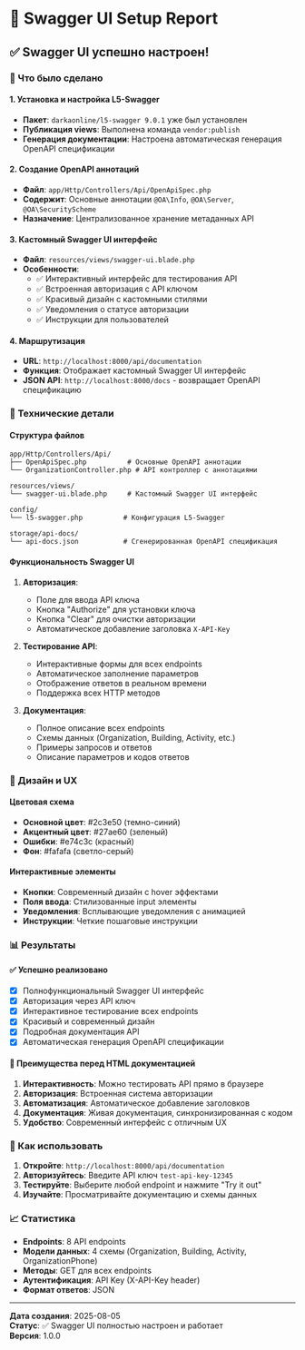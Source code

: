 # 🔧 Swagger UI Setup Report

## ✅ Swagger UI успешно настроен!

### 🎯 Что было сделано

#### 1. Установка и настройка L5-Swagger
- **Пакет**: `darkaonline/l5-swagger 9.0.1` уже был установлен
- **Публикация views**: Выполнена команда `vendor:publish`
- **Генерация документации**: Настроена автоматическая генерация OpenAPI спецификации

#### 2. Создание OpenAPI аннотаций
- **Файл**: `app/Http/Controllers/Api/OpenApiSpec.php`
- **Содержит**: Основные аннотации `@OA\Info`, `@OA\Server`, `@OA\SecurityScheme`
- **Назначение**: Централизованное хранение метаданных API

#### 3. Кастомный Swagger UI интерфейс
- **Файл**: `resources/views/swagger-ui.blade.php`
- **Особенности**:
  - ✅ Интерактивный интерфейс для тестирования API
  - ✅ Встроенная авторизация с API ключом
  - ✅ Красивый дизайн с кастомными стилями
  - ✅ Уведомления о статусе авторизации
  - ✅ Инструкции для пользователей

#### 4. Маршрутизация
- **URL**: `http://localhost:8000/api/documentation`
- **Функция**: Отображает кастомный Swagger UI интерфейс
- **JSON API**: `http://localhost:8000/docs` - возвращает OpenAPI спецификацию

### 🔧 Технические детали

#### Структура файлов
```
app/Http/Controllers/Api/
├── OpenApiSpec.php          # Основные OpenAPI аннотации
└── OrganizationController.php # API контроллер с аннотациями

resources/views/
└── swagger-ui.blade.php     # Кастомный Swagger UI интерфейс

config/
└── l5-swagger.php          # Конфигурация L5-Swagger

storage/api-docs/
└── api-docs.json           # Сгенерированная OpenAPI спецификация
```

#### Функциональность Swagger UI
1. **Авторизация**: 
   - Поле для ввода API ключа
   - Кнопка "Authorize" для установки ключа
   - Кнопка "Clear" для очистки авторизации
   - Автоматическое добавление заголовка `X-API-Key`

2. **Тестирование API**:
   - Интерактивные формы для всех endpoints
   - Автоматическое заполнение параметров
   - Отображение ответов в реальном времени
   - Поддержка всех HTTP методов

3. **Документация**:
   - Полное описание всех endpoints
   - Схемы данных (Organization, Building, Activity, etc.)
   - Примеры запросов и ответов
   - Описание параметров и кодов ответов

### 🎨 Дизайн и UX

#### Цветовая схема
- **Основной цвет**: #2c3e50 (темно-синий)
- **Акцентный цвет**: #27ae60 (зеленый)
- **Ошибки**: #e74c3c (красный)
- **Фон**: #fafafa (светло-серый)

#### Интерактивные элементы
- **Кнопки**: Современный дизайн с hover эффектами
- **Поля ввода**: Стилизованные input элементы
- **Уведомления**: Всплывающие уведомления с анимацией
- **Инструкции**: Четкие пошаговые инструкции

### 📊 Результаты

#### ✅ Успешно реализовано
- [x] Полнофункциональный Swagger UI интерфейс
- [x] Авторизация через API ключ
- [x] Интерактивное тестирование всех endpoints
- [x] Красивый и современный дизайн
- [x] Подробная документация API
- [x] Автоматическая генерация OpenAPI спецификации

#### 🎯 Преимущества перед HTML документацией
1. **Интерактивность**: Можно тестировать API прямо в браузере
2. **Авторизация**: Встроенная система авторизации
3. **Автоматизация**: Автоматическое добавление заголовков
4. **Документация**: Живая документация, синхронизированная с кодом
5. **Удобство**: Современный интерфейс с отличным UX

### 🚀 Как использовать

1. **Откройте**: `http://localhost:8000/api/documentation`
2. **Авторизуйтесь**: Введите API ключ `test-api-key-12345`
3. **Тестируйте**: Выберите любой endpoint и нажмите "Try it out"
4. **Изучайте**: Просматривайте документацию и схемы данных

### 📈 Статистика

- **Endpoints**: 8 API endpoints
- **Модели данных**: 4 схемы (Organization, Building, Activity, OrganizationPhone)
- **Методы**: GET для всех endpoints
- **Аутентификация**: API Key (X-API-Key header)
- **Формат ответов**: JSON

---

**Дата создания**: 2025-08-05  
**Статус**: ✅ Swagger UI полностью настроен и работает  
**Версия**: 1.0.0 